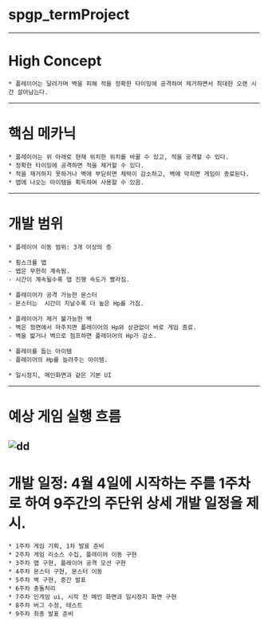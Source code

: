 # spgp_termProject
-------------------------------------------------------------------------------------------------------------
# High Concept
	* 플레이어는 달려가며 벽을 피해 적을 정확한 타이밍에 공격하여 제거하면서 최대한 오랜 시간 살아남는다.
-------------------------------------------------------------------------------------------------------------
# 핵심 메카닉
	* 플레이어는 위 아래로 현재 위치한 위치를 바꿀 수 있고, 적을 공격할 수 있다.
	* 정확한 타이밍에 공격하면 적을 제거할 수 있다.
 	* 적을 제거하지 못하거나 벽에 부딛히면 체력이 감소하고, 벽에 막히면 게임이 종료된다.
  	* 맵에 나오는 아이템을 획득하여 사용할 수 있음.
-------------------------------------------------------------------------------------------------------------
# 개발 범위
	* 플레이어 이동 범위: 3개 이상의 층

	* 횡스크롤 맵
	- 맵은 무한히 계속됨.
	- 시간이 계속될수록 맵 진행 속도가 빨라짐.

	* 플레이어가 공격 가능한 몬스터
	- 몬스터는  시간이 지날수록 더 높은 Hp를 가짐.

	* 플레이어가 제거 불가능한 벽
	- 벽은 정면에서 마주치면 플레이어의 Hp와 상관없이 바로 게임 종료.
	- 벽을 밟거나 벽으로 점프하면 플레이어의 Hp가 감소.

	* 플레이를 돕는 아이템
	- 플레이어의 Hp를 늘려주는 아이템.

	* 일시정지, 메인화면과 같은 기본 UI
-------------------------------------------------------------------------------------------------------------
# 예상 게임 실행 흐름
![dd](https://github.com/SMJ1227/spgp_termProject/assets/112992077/10547a4b-7b3b-4b86-9d08-48a1cdf0810f)
-------------------------------------------------------------------------------------------------------------
# 개발 일정: 4월 4일에 시작하는 주를 1주차로 하여 9주간의 주단위 상세 개발 일정을 제시.
	* 1주차 게임 기획, 1차 발표 준비
 	* 2주차 게임 리소스 수집, 플레이어 이동 구현
 	* 3주차 맵 구현, 플레이어 공격 모션 구현 
 	* 4주차 몬스터 구현, 몬스터 이동
 	* 5주차 벽 구현, 중간 발표
 	* 6주차 충돌처리
 	* 7주차 인게임 ui, 시작 전 메인 화면과 일시정지 화면 구현
 	* 8주차 버그 수정, 테스트
 	* 9주차 최종 발표 준비
